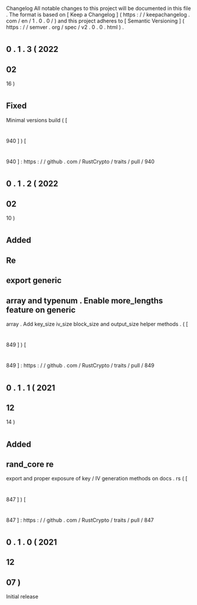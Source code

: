 #
Changelog
All
notable
changes
to
this
project
will
be
documented
in
this
file
.
The
format
is
based
on
[
Keep
a
Changelog
]
(
https
:
/
/
keepachangelog
.
com
/
en
/
1
.
0
.
0
/
)
and
this
project
adheres
to
[
Semantic
Versioning
]
(
https
:
/
/
semver
.
org
/
spec
/
v2
.
0
.
0
.
html
)
.
#
#
0
.
1
.
3
(
2022
-
02
-
16
)
#
#
#
Fixed
-
Minimal
versions
build
(
[
#
940
]
)
[
#
940
]
:
https
:
/
/
github
.
com
/
RustCrypto
/
traits
/
pull
/
940
#
#
0
.
1
.
2
(
2022
-
02
-
10
)
#
#
#
Added
-
Re
-
export
generic
-
array
and
typenum
.
Enable
more_lengths
feature
on
generic
-
array
.
Add
key_size
iv_size
block_size
and
output_size
helper
methods
.
(
[
#
849
]
)
[
#
849
]
:
https
:
/
/
github
.
com
/
RustCrypto
/
traits
/
pull
/
849
#
#
0
.
1
.
1
(
2021
-
12
-
14
)
#
#
#
Added
-
rand_core
re
-
export
and
proper
exposure
of
key
/
IV
generation
methods
on
docs
.
rs
(
[
#
847
]
)
[
#
847
]
:
https
:
/
/
github
.
com
/
RustCrypto
/
traits
/
pull
/
847
#
#
0
.
1
.
0
(
2021
-
12
-
07
)
-
Initial
release
